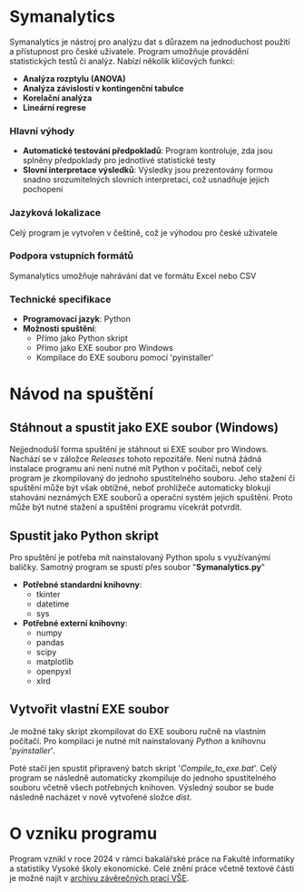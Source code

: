 # Symanalytics
Symanalytics je nástroj pro analýzu dat s důrazem na jednoduchost použití a přístupnost pro české uživatele.
Program umožňuje provádění statistických testů či analýz. Nabízí několik klíčových funkcí:

- **Analýza rozptylu (ANOVA)**
- **Analýza závislosti v kontingenční tabulce**
- **Korelační analýza**
- **Lineární regrese**

### Hlavní výhody
- **Automatické testování předpokladů**: Program kontroluje, zda jsou splněny předpoklady pro jednotlivé statistické testy
- **Slovní interpretace výsledků**: Výsledky jsou prezentovány formou snadno srozumitelných slovních interpretací, což usnadňuje jejich pochopení

### Jazyková lokalizace
Celý program je vytvořen v češtině, což je výhodou pro české uživatele

### Podpora vstupních formátů
Symanalytics umožňuje nahrávání dat ve formátu Excel nebo CSV

### Technické specifikace
- **Programovací jazyk**: Python
- **Možnosti spuštění**: 
  - Přímo jako Python skript
  - Přímo jako EXE soubor pro Windows
  - Kompilace do EXE souboru pomocí 'pyinstaller'

# Návod na spuštění

## Stáhnout a spustit jako EXE soubor (Windows)
Nejjednoduší forma spuštění je stáhnout si EXE soubor pro Windows. Nachází se v záložce _Releases_ tohoto repozitáře. Není nutná žádná instalace programu ani není nutné mít Python v počítači, neboť celý program je zkompilovaný do jednoho spustitelného souboru. Jeho stažení či spuštění může být však obtížné, neboť prohlížeče automaticky blokují stahování neznámých EXE souborů a operační systém jejich spuštění. Proto může být nutné stažení a spuštění programu vícekrát potvrdit.

## Spustit jako Python skript
Pro spuštění je potřeba mít nainstalovaný Python spolu s využívanými balíčky.
Samotný program se spustí přes soubor "**Symanalytics.py**"

- **Potřebné standardní knihovny**:
  - tkinter
  - datetime
  - sys
- **Potřebné externí knihovny**:
  - numpy
  - pandas
  - scipy
  - matplotlib
  - openpyxl
  - xlrd

## Vytvořit vlastní EXE soubor
Je možné taky skript zkompilovat do EXE souboru ručně na vlastním počítači. Pro kompilaci je nutné mít nainstalovaný *Python* a knihovnu '*pyinstaller*'.

Poté stačí jen spustit připravený batch skript '*Compile_to_exe.bat*'. Celý program se následně automaticky zkompiluje do jednoho spustitelného souboru včetně všech potřebných knihoven. Výsledný soubor se bude následně nacházet v nově vytvořené složce *dist*.


# O vzniku programu
Program vznikl v roce 2024 v rámci bakalářské práce na Fakultě informatiky a statistiky Vysoké školy ekonomické. Celé znění práce včetně textové části je možné najít v [archivu závěrečných prací VŠE](https://vskp.vse.cz/92989_statisticke-metody-v-pythonu).

